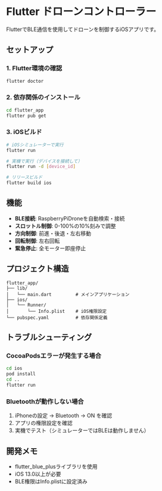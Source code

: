 # Flutter ドローンコントローラー

FlutterでBLE通信を使用してドローンを制御するiOSアプリです。

## セットアップ

### 1. Flutter環境の確認
```bash
flutter doctor
```

### 2. 依存関係のインストール
```bash
cd flutter_app
flutter pub get
```

### 3. iOSビルド
```bash
# iOSシミュレーターで実行
flutter run

# 実機で実行（デバイスを接続して）
flutter run -d [device_id]

# リリースビルド
flutter build ios
```

## 機能

- **BLE接続**: RaspberryPiDroneを自動検索・接続
- **スロットル制御**: 0-100%の10%刻みで調整
- **方向制御**: 前進・後退・左右移動
- **回転制御**: 左右回転
- **緊急停止**: 全モーター即座停止

## プロジェクト構造

```
flutter_app/
├── lib/
│   └── main.dart         # メインアプリケーション
├── ios/
│   └── Runner/
│       └── Info.plist    # iOS権限設定
└── pubspec.yaml          # 依存関係定義
```

## トラブルシューティング

### CocoaPodsエラーが発生する場合
```bash
cd ios
pod install
cd ..
flutter run
```

### Bluetoothが動作しない場合
1. iPhoneの設定 → Bluetooth → ON を確認
2. アプリの権限設定を確認
3. 実機でテスト（シミュレーターではBLEは動作しません）

## 開発メモ

- flutter_blue_plusライブラリを使用
- iOS 13.0以上が必要
- BLE権限はInfo.plistに設定済み